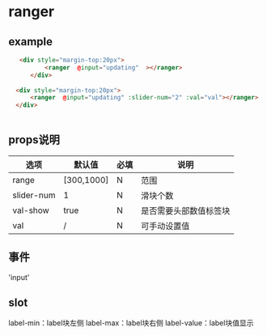 ranger
================================

## example
```html
   <div style="margin-top:20px">
          <ranger  @input="updating"  ></ranger>
      </div>
  
  <div style="margin-top:20px">
      <ranger  @input="updating" :slider-num="2" :val="val"></ranger>
  </div>
                
```

## props说明
| 选项 | 默认值 | 必填 | 说明 |
|----------|----------|----------|----------|
| range | [300,1000]| N | 范围|
| slider-num | 1| N | 滑块个数|
| val-show | true| N | 是否需要头部数值标签块|
| val |/| N | 可手动设置值|

## 事件
'input'

## slot
label-min：label块左侧
label-max：label块右侧
label-value：label块值显示




